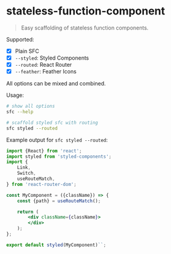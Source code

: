 # stateless-function-component
> Easy scaffolding of stateless function components.

Supported:

- [x] Plain SFC
- [x] `--styled`: Styled Components
- [x] `--routed`: React Router
- [x] `--feather`: Feather Icons

All options can be mixed and combined.

Usage:

```bash
# show all options
sfc --help

# scaffold styled sfc with routing
sfc styled --routed
```

Example output for `sfc styled --routed`:
```jsx
import {React} from 'react';
import styled from 'styled-components';
import {
    Link,
    Switch,
    useRouteMatch,
} from 'react-router-dom';

const MyComponent = ({className}) => {
    const {path} = useRouteMatch();

    return (
        <div className={className}>
        </div>
    );
};

export default styled(MyComponent)``;
```
